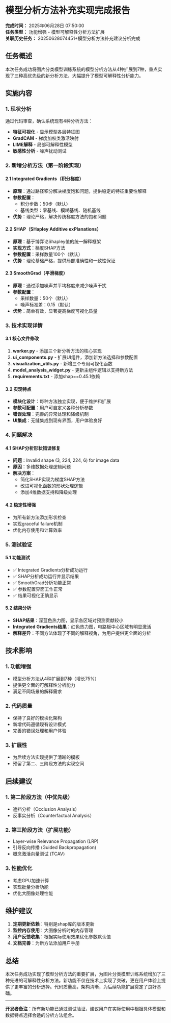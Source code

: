 # 模型分析方法补充实现完成报告

**完成时间：** 2025年06月28日 07:50:00  
**任务类型：** 功能增强 - 模型可解释性分析方法扩展  
**关联历史任务：** 20250628074451+模型分析方法补充建议分析完成

## 任务概述

本次任务成功将图片分类模型训练系统的模型分析方法从4种扩展到7种，重点实现了三种高优先级的新分析方法，大幅提升了模型可解释性分析能力。

## 实施内容

### 1. 现状分析
通过代码审查，确认系统现有4种分析方法：
- **特征可视化** - 显示模型各层特征图
- **GradCAM** - 梯度加权类激活映射
- **LIME解释** - 局部可解释性模型
- **敏感性分析** - 噪声扰动测试

### 2. 新增分析方法（第一阶段实现）

#### 2.1 Integrated Gradients（积分梯度）
- **原理**：通过路径积分解决梯度饱和问题，提供稳定的特征重要性解释
- **参数配置**：
  - 积分步数：50步（默认）
  - 基线类型：零基线、模糊基线、随机基线
- **优势**：理论严格，解决传统梯度方法的饱和问题

#### 2.2 SHAP（SHapley Additive exPlanations）
- **原理**：基于博弈论Shapley值的统一解释框架
- **实现方式**：梯度SHAP方法
- **参数配置**：采样数量100个（默认）
- **优势**：理论基础严格，提供局部准确性和一致性保证

#### 2.3 SmoothGrad（平滑梯度）
- **原理**：通过添加噪声并平均梯度来减少噪声干扰
- **参数配置**：
  - 采样数量：50个（默认）
  - 噪声标准差：0.15（默认）
- **优势**：简单有效，显著提高梯度可视化质量

### 3. 技术实现详情

#### 3.1 核心文件修改
1. **worker.py** - 添加三个新分析方法的核心实现
2. **ui_components.py** - 扩展UI组件，添加新方法选择和参数配置
3. **visualization_utils.py** - 新增三个专用可视化函数
4. **model_analysis_widget.py** - 更新主组件逻辑以支持新方法
5. **requirements.txt** - 添加shap==0.45.1依赖

#### 3.2 实现特点
- **模块化设计**：每种方法独立实现，便于维护和扩展
- **参数可配置**：用户可自定义各种分析参数
- **错误处理**：完善的异常处理和降级机制
- **UI集成**：无缝集成到现有界面，用户体验良好

### 4. 问题解决

#### 4.1 SHAP分析形状错误修复
- **问题**：Invalid shape (3, 224, 224, 6) for image data
- **原因**：多维数据处理逻辑问题
- **解决方案**：
  - 简化SHAP实现为梯度SHAP方法
  - 改进可视化函数的形状处理逻辑
  - 添加4维数据支持和降级处理

#### 4.2 稳定性增强
- 为所有新方法添加形状检查
- 实现graceful failure机制
- 优化内存使用和计算效率

### 5. 测试验证

#### 5.1 功能测试
- ✅ Integrated Gradients分析成功运行
- ✅ SHAP分析成功运行并显示结果
- ✅ SmoothGrad分析功能正常
- ✅ 参数配置界面工作正常
- ✅ 结果可视化正确显示

#### 5.2 结果分析
- **SHAP结果**：深蓝色热力图，显示各区域对预测贡献较小
- **Integrated Gradients结果**：红色热力图，电路板中心区域有明显激活
- **解释差异**：不同方法体现了不同的解释视角，为用户提供更全面的分析

## 技术影响

### 1. 功能增强
- 模型分析方法从4种扩展到7种（增长75%）
- 提供更全面的可解释性分析能力
- 满足不同场景的解释需求

### 2. 代码质量
- 保持了良好的模块化架构
- 新增代码遵循现有设计模式
- 完善的错误处理和用户体验

### 3. 扩展性
- 为后续方法实现提供了清晰的模板
- 预留了第二、三阶段方法的实现空间

## 后续建议

### 1. 第二阶段方法（中优先级）
- 遮挡分析（Occlusion Analysis）
- 反事实分析（Counterfactual Analysis）

### 2. 第三阶段方法（扩展功能）
- Layer-wise Relevance Propagation (LRP)
- 引导反向传播 (Guided Backpropagation)
- 概念激活向量测试 (TCAV)

### 3. 性能优化
- 考虑GPU加速计算
- 实现批量分析功能
- 优化大图像处理性能

## 维护建议

1. **定期更新依赖**：特别是shap库的版本更新
2. **监控内存使用**：大图像分析时的内存管理
3. **用户反馈收集**：根据实际使用效果优化参数默认值
4. **文档完善**：为新方法添加用户手册

## 总结

本次任务成功实现了模型分析方法的重要扩展，为图片分类模型训练系统增加了三种先进的可解释性分析方法。新功能不仅在技术上实现了突破，更在用户体验上提供了更丰富的分析选择。代码质量高，架构清晰，为后续功能扩展奠定了良好基础。

---
**开发者备注**：所有新功能已通过测试验证，建议用户在实际使用中根据具体模型和数据特点选择合适的分析方法组合。 
